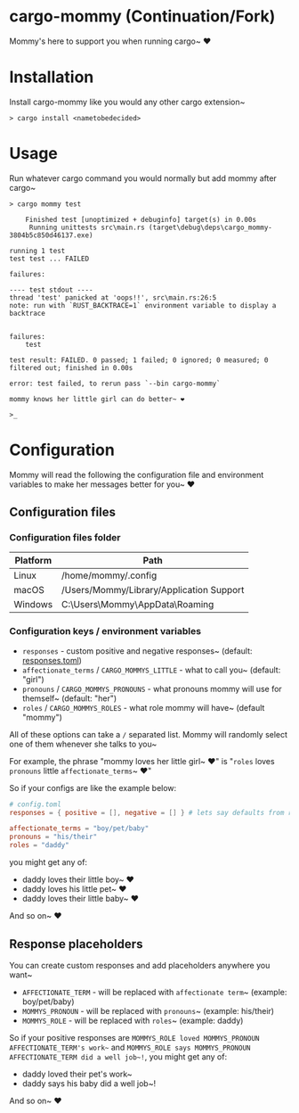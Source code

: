 # cargo-mommy (Continuation/Fork)

Mommy's here to support you when running cargo~ ❤️

# Installation

Install cargo-mommy like you would any other cargo extension~

```text
> cargo install <nametobedecided>
```

# Usage

Run whatever cargo command you would normally but add mommy after cargo~

```text
> cargo mommy test

    Finished test [unoptimized + debuginfo] target(s) in 0.00s
     Running unittests src\main.rs (target\debug\deps\cargo_mommy-3804b5c850d46137.exe)

running 1 test
test test ... FAILED

failures:

---- test stdout ----
thread 'test' panicked at 'oops!!', src\main.rs:26:5
note: run with `RUST_BACKTRACE=1` environment variable to display a backtrace


failures:
    test

test result: FAILED. 0 passed; 1 failed; 0 ignored; 0 measured; 0 filtered out; finished in 0.00s

error: test failed, to rerun pass `--bin cargo-mommy`

mommy knows her little girl can do better~ ❤️

>_
```

# Configuration

Mommy will read the following the configuration file and environment variables to make her messages better for you~ ❤️

## Configuration files

### Configuration files folder

| Platform | Path                                     |
| -------- | ---------------------------------------- |
| Linux    | /home/mommy/.config                      |
| macOS    | /Users/Mommy/Library/Application Support |
| Windows  | C:\Users\Mommy\AppData\Roaming           |

### Configuration keys / environment variables

* `responses` - custom positive and negative responses~ (default: [responses.toml](responses.toml))
* `affectionate_terms` / `CARGO_MOMMYS_LITTLE` - what to call you~ (default: "girl")
* `pronouns` / `CARGO_MOMMYS_PRONOUNS` - what pronouns mommy will use for themself~ (default: "her")
* `roles` / `CARGO_MOMMYS_ROLES` - what role mommy will have~ (default "mommy")

All of these options can take a `/` separated list. Mommy will randomly select one of them whenever she talks to you~

For example, the phrase "mommy loves her little girl~ ❤️" is "`roles` loves `pronouns` little `affectionate_terms`~ ❤️"

So if your configs are like the example below:
```toml
# config.toml
responses = { positive = [], negative = [] } # lets say defaults from responses.toml~

affectionate_terms = "boy/pet/baby"
pronouns = "his/their"
roles = "daddy"
```

you might get any of:

* daddy loves their little boy~ ❤️
* daddy loves his little pet~ ❤️
* daddy loves their little baby~ ❤️

And so on~ ❤️

## Response placeholders

You can create custom responses and add placeholders anywhere you want~

* `AFFECTIONATE_TERM` - will be replaced with `affectionate term`~ (example: boy/pet/baby)
* `MOMMYS_PRONOUN` - will be replaced with `pronouns`~ (example: his/their)
* `MOMMYS_ROLE` - will be replaced with `roles`~ (example: daddy)

So if your positive responses are `MOMMYS_ROLE loved MOMMYS_PRONOUN AFFECTIONATE_TERM's work~` and `MOMMYS_ROLE says MOMMYS_PRONOUN AFFECTIONATE_TERM did a well job~!`, you might get any of:

* daddy loved their pet's work~
* daddy says his baby did a well job~!

And so on~ ❤️
